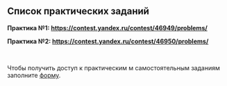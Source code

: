 ## Список практических заданий

**Практика №1: https://contest.yandex.ru/contest/46949/problems/**

**Практика №2: https://contest.yandex.ru/contest/46950/problems/**

<br>

Чтобы получить доступ к практическим м самостоятельным заданиям заполните [форму](https://docs.google.com/forms/d/e/1FAIpQLScrj4SZWt7x9gR5-vl_pHqPQvJa5CzrCl6y4ia5uvSZK3MAug/viewform?usp=sf_link).


